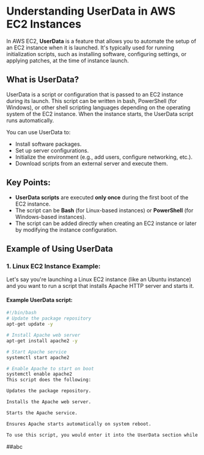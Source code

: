 # Understanding UserData in AWS EC2 Instances

In AWS EC2, **UserData** is a feature that allows you to automate the setup of an EC2 instance when it is launched. It's typically used for running initialization scripts, such as installing software, configuring settings, or applying patches, at the time of instance launch.

## What is UserData?
UserData is a script or configuration that is passed to an EC2 instance during its launch. This script can be written in bash, PowerShell (for Windows), or other shell scripting languages depending on the operating system of the EC2 instance. When the instance starts, the UserData script runs automatically.

You can use UserData to:
- Install software packages.
- Set up server configurations.
- Initialize the environment (e.g., add users, configure networking, etc.).
- Download scripts from an external server and execute them.

## Key Points:
- **UserData scripts** are executed **only once** during the first boot of the EC2 instance.
- The script can be **Bash** (for Linux-based instances) or **PowerShell** (for Windows-based instances).
- The script can be added directly when creating an EC2 instance or later by modifying the instance configuration.

## Example of Using UserData

### 1. Linux EC2 Instance Example:
Let's say you're launching a Linux EC2 instance (like an Ubuntu instance) and you want to run a script that installs Apache HTTP server and starts it.

#### Example UserData script:

```bash
#!/bin/bash
# Update the package repository
apt-get update -y

# Install Apache web server
apt-get install apache2 -y

# Start Apache service
systemctl start apache2

# Enable Apache to start on boot
systemctl enable apache2
This script does the following:

Updates the package repository.

Installs the Apache web server.

Starts the Apache service.

Ensures Apache starts automatically on system reboot.

To use this script, you would enter it into the UserData section while creating your EC2 instance.
```

##abc



